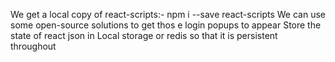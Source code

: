 We get a local copy of react-scripts:- npm i --save react-scripts
We can use some open-source solutions to get thos e login popups to appear
Store the state of react json in Local storage or redis so that it is persistent throughout
